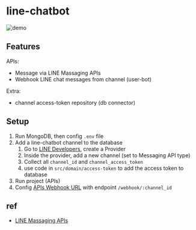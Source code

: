 # line-chatbot

![demo](./README_assets/demo.gif)

## Features

APIs:

- Message via LINE Massaging APIs
- Webhook LINE chat messages from channel (user-bot)

Extra:

- channel access-token repository (db connector)

## Setup

1. Run MongoDB, then config `.env` file
2. Add a line-chatbot channel to the database
   1. Go to [LINE Developers](https://developers.line.biz/console/), create a Provider
   2. Inside the provider, add a new channel (set to Messaging API type)
   3. Collect all `channel_id` and `channel_access_token`
   4. use code in `src/domain/access-token` to add the access token to database
3. Run project (APIs)
4. Config [APIs Webhook URL](https://manager.line.biz/account/:id/setting/messaging-api) with endpoint `/webhook/:channel_id`

## ref

- [LINE Massaging APIs](https://developers.line.biz/en/reference/messaging-api/#webhook-event-objects)